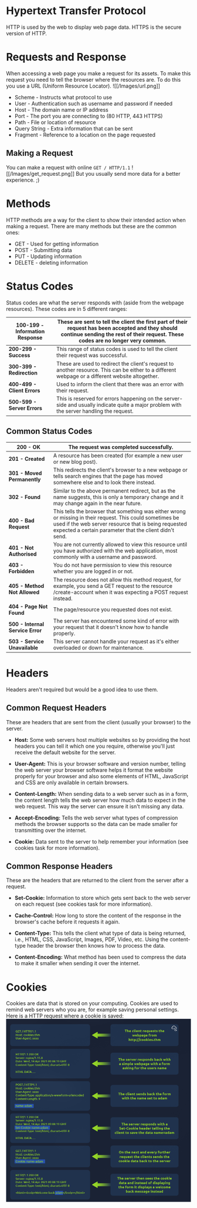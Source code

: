 # Hypertext Transfer Protocol
HTTP is used by the web to display web page data. HTTPS is the secure version of HTTP.
# Requests and Response
When accessing a web page you make a request for its assets. To make this request you need to tell the browser where the resources are.
To do this you use a URL (Uniform Resource Locator).
![[/Images/url.png]]
- Scheme - Instructs what protocol to use
- User - Authentication such as username and password if needed
- Host - The domain name or IP address
- Port - The port you are connecting to (80 HTTP, 443 HTTPS)
- Path - File or location of resource
- Query String - Extra information that can be sent
- Fragment - Reference to a location on the page requested

## Making a Request
You can make a request with online `GET / HTTP/1.1`
![[/Images/get_request.png]]
But you usually send more data for a better experience. ;)

# Methods
HTTP methods are a way for the client to show their intended action when making a request. There are many methods but these are the common ones:
- GET - Used for getting information
- POST - Submitting data
- PUT - Updating information
- DELETE - deleting information

# Status Codes
Status codes are what the server responds with (aside from the webpage resources). These codes are in 5 different ranges:

| **100-199 - Information Response** | These are sent to tell the client the first part of their request has been accepted and they should continue sending the rest of their request. These codes are no longer very common. |
| ---------------------------------- | -------------------------------------------------------------------------------------------------------------------------------------------------------------------------------------- |
| **200-299 - Success**              | This range of status codes is used to tell the client their request was successful.                                                                                                    |
| **300-399 - Redirection**          | These are used to redirect the client's request to another resource. This can be either to a different webpage or a different website altogether.                                      |
| **400-499 - Client Errors**        | Used to inform the client that there was an error with their request.                                                                                                                  |
| **500-599 - Server Errors**        | This is reserved for errors happening on the server-side and usually indicate quite a major problem with the server handling the request.                                              |
## Common Status Codes
| **200 - OK**                     | The request was completed successfully.                                                                                                                                                                                       |
| -------------------------------- | ----------------------------------------------------------------------------------------------------------------------------------------------------------------------------------------------------------------------------- |
| **201 - Created**                | A resource has been created (for example a new user or new blog post).                                                                                                                                                        |
| **301 - Moved Permanently**      | This redirects the client's browser to a new webpage or tells search engines that the page has moved somewhere else and to look there instead.                                                                                |
| **302 - Found**                  | Similar to the above permanent redirect, but as the name suggests, this is only a temporary change and it may change again in the near future.                                                                                |
| **400 - Bad Request**            | This tells the browser that something was either wrong or missing in their request. This could sometimes be used if the web server resource that is being requested expected a certain parameter that the client didn't send. |
| **401 - Not Authorised**         | You are not currently allowed to view this resource until you have authorized with the web application, most commonly with a username and password.                                                                           |
| **403 - Forbidden**              | You do not have permission to view this resource whether you are logged in or not.                                                                                                                                            |
| **405 - Method Not Allowed**     | The resource does not allow this method request, for example, you send a GET request to the resource /create-account when it was expecting a POST request instead.                                                            |
| **404 - Page Not Found**         | The page/resource you requested does not exist.                                                                                                                                                                               |
| **500 - Internal Service Error** | The server has encountered some kind of error with your request that it doesn't know how to handle properly.                                                                                                                  |
| **503 - Service Unavailable**    | This server cannot handle your request as it's either overloaded or down for maintenance.                                                                                                                                     |
# Headers
Headers aren't required but would be a good idea to use them.
## Common Request Headers
﻿These are headers that are sent from the client (usually your browser) to the server. 
- **Host:** Some web servers host multiple websites so by providing the host headers you can tell it which one you require, otherwise you'll just receive the default website for the server.  

- **User-Agent:** This is your browser software and version number, telling the web server your browser software helps it format the website properly for your browser and also some elements of HTML, JavaScript and CSS are only available in certain browsers.  

- **Content-Length:** When sending data to a web server such as in a form, the content length tells the web server how much data to expect in the web request. This way the server can ensure it isn't missing any data.

- **Accept-Encoding:** Tells the web server what types of compression methods the browser supports so the data can be made smaller for transmitting over the internet.

- **Cookie:** Data sent to the server to help remember your information (see cookies task for more information).  

## Common Response Headers
These are the headers that are returned to the client from the server after a request.
- **Set-Cookie:** Information to store which gets sent back to the web server on each request (see cookies task for more information).  

- **Cache-Control:** How long to store the content of the response in the browser's cache before it requests it again.  

- **Content-Type:** This tells the client what type of data is being returned, i.e., HTML, CSS, JavaScript, Images, PDF, Video, etc. Using the content-type header the browser then knows how to process the data.  

- **Content-Encoding:** What method has been used to compress the data to make it smaller when sending it over the internet.

# Cookies
Cookies are data that is stored on your computing. Cookies are used to remind web servers who you are, for example saving personal settings.
Here is a HTTP request where a cookie is saved:
![](/Images/cookie.png)
